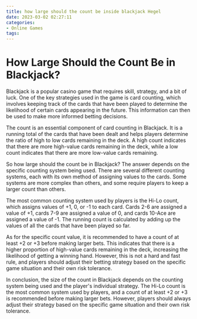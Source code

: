```yaml
---
title: how large should the count be inside blackjack Hegel
date: 2023-03-02 02:27:11
categories:
- Online Games
tags:
---
```

# How Large Should the Count Be in Blackjack?

Blackjack is a popular casino game that requires skill, strategy, and a bit of luck. One of the key strategies used in the game is card counting, which involves keeping track of the cards that have been played to determine the likelihood of certain cards appearing in the future. This information can then be used to make more informed betting decisions.

The count is an essential component of card counting in Blackjack. It is a running total of the cards that have been dealt and helps players determine the ratio of high to low cards remaining in the deck. A high count indicates that there are more high-value cards remaining in the deck, while a low count indicates that there are more low-value cards remaining.

So how large should the count be in Blackjack? The answer depends on the specific counting system being used. There are several different counting systems, each with its own method of assigning values to the cards. Some systems are more complex than others, and some require players to keep a larger count than others.

The most common counting system used by players is the Hi-Lo count, which assigns values of +1, 0, or -1 to each card. Cards 2-6 are assigned a value of +1, cards 7-9 are assigned a value of 0, and cards 10-Ace are assigned a value of -1. The running count is calculated by adding up the values of all the cards that have been played so far.

As for the specific count value, it is recommended to have a count of at least +2 or +3 before making larger bets. This indicates that there is a higher proportion of high-value cards remaining in the deck, increasing the likelihood of getting a winning hand. However, this is not a hard and fast rule, and players should adjust their betting strategy based on the specific game situation and their own risk tolerance.

In conclusion, the size of the count in Blackjack depends on the counting system being used and the player's individual strategy. The Hi-Lo count is the most common system used by players, and a count of at least +2 or +3 is recommended before making larger bets. However, players should always adjust their strategy based on the specific game situation and their own risk tolerance.